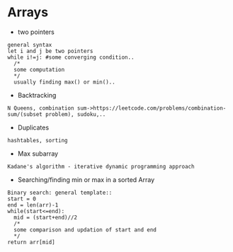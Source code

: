 # Arrays
* two pointers
```
general syntax
let i and j be two pointers
while i!=j: #some converging condition..
  /*
  some computation
  */
  usually finding max() or min()..
```
* Backtracking
```
N Queens, combination sum->https://leetcode.com/problems/combination-sum/(subset problem), sudoku,..
```

* Duplicates
```
hashtables, sorting
```

* Max subarray
```
Kadane's algorithm - iterative dynamic programming approach
```

* Searching/finding min or max in a sorted Array
```
Binary search: general template::
start = 0
end = len(arr)-1
while(start<=end):
  mid = (start+end)//2
  /*
  some comparison and updation of start and end
  */
return arr[mid]
```
